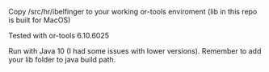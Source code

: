 Copy /src/hr/ibelfinger to your working or-tools enviroment (lib in this repo is built for MacOS)

Tested with or-tools 6.10.6025

Run with Java 10 (I had some issues with lower versions). Remember to add your lib folder to java build path.
